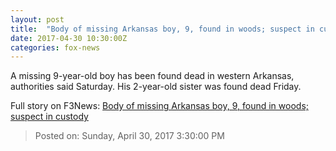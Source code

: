 ```yaml
---
layout: post
title:  "Body of missing Arkansas boy, 9, found in woods; suspect in custody"
date: 2017-04-30 10:30:00Z
categories: fox-news
---
```


A missing 9-year-old boy has been found dead in western Arkansas, authorities said Saturday. His 2-year-old sister was found dead Friday.


Full story on F3News: [Body of missing Arkansas boy, 9, found in woods; suspect in custody](http://www.f3nws.com/n/kcJJuF)

> Posted on: Sunday, April 30, 2017 3:30:00 PM
